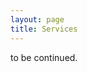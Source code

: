 ```yaml
---
layout: page
title: Services
---
```


to be continued.


<!-- <div id="clustrmaps-widget" style="width:0%" align="center">
<script type="text/javascript" id="clstr_globe" src="//clustrmaps.com/globe.js?d=bIj584gdK6tPCkxZj49gFZQ_UthrAuTyceeJnEvEwv0">
</script>
<br>
</div>  -->